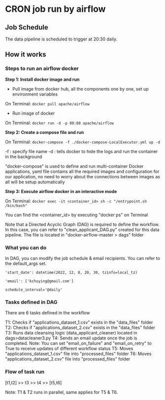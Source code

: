 # CRON job run by airflow

## Job Schedule
The data pipeline is scheduled to trigger at 20:30 daily.

## How it works

### Steps to run an airflow docker

**Step 1: Install docker image and run**

- Pull image from docker hub, all the components one by one, set up environment variables

On Terminal:
`docker pull apache/airflow`

- Run image of docker

On Terminal:
`docker run -d -p 80:80 apache/airflow`

**Step 2: Create a compose file and run**

On Terminal:
`docker-compose -f ./docker-compose-LocalExecutor.yml up -d`

>
-f : specify file name
-d : tells docker to hide the logs and run the container in the background

"docker-compose" is used to define and run multi-container Docker applications, yaml file contains all the required images and configuration for our application, no need to worry about the connections between images as all will be setup automatically

**Step 3: Execute airflow docker in an interactive mode**

On Terminal:
`docker exec -it <container_id> sh -c "/entrypoint.sh /bin/bash"`

You can find the <container_id> by executing "docker ps" on Terminal

Note that a Directed Acyclic Graph (DAG) is required to define the workflow.
In this case, you can refer to "clean_applicant_DAG.py" created for this data pipeline.
The file is located in "docker-airflow-master > dags" folder

### What you can do
In DAG, you can modify the job schedule & email recipients.
You can refer to the default_args set.

`'start_date': datetime(2022, 12, 8, 20, 30, tzinfo=local_tz)`

`'email': ['kchuying@gmail.com']`

`schedule_interval='@daily'`

### Tasks defined in DAG
There are 6 tasks defined in the workflow

>
T1: Checks if "applications_dataset_1.csv" exists in the "data_files" folder
T2: Checks if "applications_dataset_2.csv" exists in the "data_files" folder
T3: Runs data cleansing logic (data_applicant_cleaner) located in dags>datacleaner3.py
T4: Sends an email update once the job is completed.
Note: You can set "email_on_failure" and "email_on_retry" to True to receive updates of different workflow status
T5: Moves "applications_dataset_1.csv" file into "processed_files" folder
T6: Moves "applications_dataset_2.csv" file into "processed_files" folder

### Flow of task run
[t1,t2] >> t3 >> t4 >> [t5,t6]

Note: T1 & T2 runs in parallel, same applies for T5 & T6.
